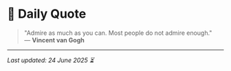 # 📜 Daily Quote

> "Admire as much as you can. Most people do not admire enough."  
> — **Vincent van Gogh**

---

_Last updated: 24 June 2025 ⏳_
